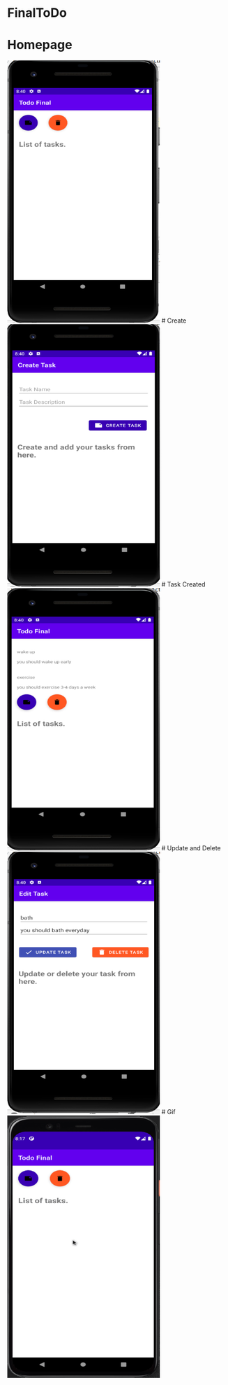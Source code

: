 # FinalToDo
# Homepage
<img src="./homepage.PNG" alt="alt text" width="350" height="600">
# Create
<img src="./create.PNG" alt="alt text" width="350" height="600">
# Task Created
<img src="./created task.PNG" alt="alt text" width="350" height="600">
# Update and Delete
<img src="./update and delete.PNG" alt="alt text" width="350" height="600">
# Gif
<img src="./gifoftodo.gif" alt="alt text" width="350" height="600">

